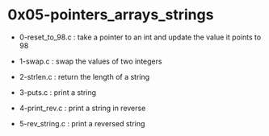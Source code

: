 # 0x05-pointers\_arrays\_strings

* 0-reset\_to\_98.c : take a pointer to an int and update the value it points to 98

* 1-swap.c : swap the values of two integers

* 2-strlen.c : return the length of a string

* 3-puts.c : print a string

* 4-print\_rev.c : print a string in reverse

* 5-rev\_string.c : print a reversed string

